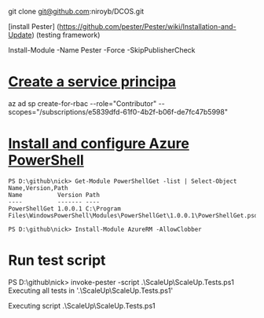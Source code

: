 

git clone git@github.com:niroyb/DCOS.git



[install Pester] (https://github.com/pester/Pester/wiki/Installation-and-Update)
(testing framework)

  Install-Module -Name Pester -Force -SkipPublisherCheck


# [Create a service principa](https://www.terraform.io/docs/providers/azurerm/authenticating_via_service_principal.html)

  az ad sp create-for-rbac --role="Contributor" --scopes="/subscriptions/e5839dfd-61f0-4b2f-b06f-de7fc47b5998"


# [Install and configure Azure PowerShell](https://docs.microsoft.com/en-us/powershell/azure/install-azurerm-ps?view=azurermps-5.1.1)
  
    PS D:\github\nick> Get-Module PowerShellGet -list | Select-Object Name,Version,Path
    Name          Version Path
    ----          ------- ----
    PowerShellGet 1.0.0.1 C:\Program Files\WindowsPowerShell\Modules\PowerShellGet\1.0.0.1\PowerShellGet.psd1

    PS D:\github\nick> Install-Module AzureRM -AllowClobber


# Run test script


  PS D:\github\nick> invoke-pester -script  .\ScaleUp\ScaleUp.Tests.ps1
  Executing all tests in '.\ScaleUp\ScaleUp.Tests.ps1'

  Executing script .\ScaleUp\ScaleUp.Tests.ps1

